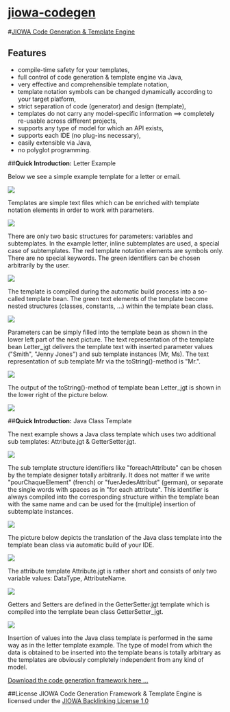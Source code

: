 # [jiowa-codegen](http://www.jiowa.de/download.html)

#[JIOWA Code Generation &amp; Template Engine](http://www.jiowa.de/download.html)

## Features
* compile-time safety for your templates,
* full control of code generation & template engine via Java,
* very effective and comprehensible template notation,
* template notation symbols can be changed dynamically according to your target platform,
* strict separation of code (generator) and design (template), 
* templates do not carry any model-specific information ==> completely re-usable across different projects,
* supports any type of model for which an API exists,
* supports each IDE (no plug-ins necessary),
* easily extensible via Java,
* no polyglot programming.

##**Quick Introduction:** Letter Example

Below we see a simple example template for a letter or email.

![](http://www.jiowa.de/_Media/folie-04_med.png)


Templates are simple text files which can be enriched with template notation elements in order to work with parameters.

![](http://www.jiowa.de/_Media/folie-05_med.png)


There are only two basic structures for parameters: variables and subtemplates. In the example letter, inline subtemplates are used, a special case of subtemplates. The red template notation elements are symbols only. There are no special keywords. The green identifiers can be chosen arbitrarily by the user.

![](http://www.jiowa.de/_Media/folie-06_med.png)


The template is compiled during the automatic build process into a so-called template bean. The green text elements of the template become nested structures (classes, constants, ...) within the template bean class.

![](http://www.jiowa.de/_Media/folie-07_med.png)


Parameters can be simply filled into the template bean as shown in the lower left part of the next picture. The text representation of the template bean Letter_jgt delivers the template text with inserted parameter values ("Smith", "Jenny Jones") and sub template instances (Mr, Ms).  The text representation of sub template Mr via the toString()-method is "Mr.". 

![](http://www.jiowa.de/_Media/folie-08_med.png)


The output of the toString()-method of template bean Letter_jgt is shown in the lower right of the picture below.

![](http://www.jiowa.de/_Media/folie-09_med.png)


##**Quick Introduction:** Java Class Template

The next example shows a Java class template which uses two additional sub templates: Attribute.jgt & GetterSetter.jgt. 

![](http://www.jiowa.de/_Media/folie-11_med.png)

The sub template structure identifiers like "foreachAttribute" can be chosen by the template designer totally arbitrarily. It does not matter if we write "pourChaqueElement" (french) or "fuerJedesAttribut" (german), or separate the single words with spaces as in "for each attribute".  This identifier is always compiled into the corresponding structure within the template bean with the same name and can be used for the (multiple) insertion of subtemplate instances.

![](http://www.jiowa.de/_Media/folie-12_med.png)


The picture below depicts the translation of the Java class template into the template bean class via automatic build of your IDE.

![](http://www.jiowa.de/_Media/folie-13_med.png)

The attribute template Attribute.jgt is rather short and consists of only two variable values: DataType,  AttributeName.

![](http://www.jiowa.de/_Media/folie-14_med.png)

Getters and Setters are defined in the GetterSetter.jgt template which is compiled into the template bean class GetterSetter_jgt.

![](http://www.jiowa.de/_Media/folie-15_med.png)

Insertion of values into the Java class template is performed in the same way as in the letter template example. The type of model from which the data is obtained to be inserted into the template beans is totally arbitrary as the templates are obviously completely independent from any kind of model.

[Download the code generation framework here ...](http://www.jiowa.de/download.html)

##License
JIOWA Code Generation Framework & Template Engine is licensed under the 
[JIOWA Backlinking License 1.0](http://www.jiowa.de/jiowa-codegen-license.html)


